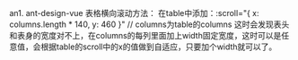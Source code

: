 an1. ant-design-vue 表格横向滚动方法：
在table中添加：:scroll="{ x: columns.length * 140, y: 460 }" // columns为table的columns
这时会发现表头和表身的宽度对不上，在columns的每列里面加上width固定宽度，这时可以是任意值，会根据table的scroll中的x的值做到自适应，只要加个width就可以了。
